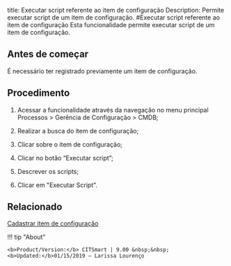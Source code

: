 title: Executar script referente ao item de configuração
Description: Permite executar script de um item de configuração. 
#Executar script referente ao item de configuração
Esta funcionalidade permite executar script de um item de configuração.

Antes de começar
--------------------

É necessário ter registrado previamente um item de configuração.

Procedimento
----------------

1.  Acessar a funcionalidade através da navegação no menu principal Processos \>
    Gerência de Configuração \> CMDB;

2.  Realizar a busca do item de configuração;

3.  Clicar sobre o item de configuração;

4.  Clicar no botão “Executar script”;

5.  Descrever os scripts;

6.  Clicar em "Executar Script".

Relacionado
----------------

[Cadastrar item de configuração](/pt-br/citsmart-platform-9/processes/configuration/use/register-CI.html)

!!! tip "About"

    <b>Product/Version:</b> CITSmart | 9.00 &nbsp;&nbsp;
    <b>Updated:</b>01/15/2019 – Larissa Lourenço
